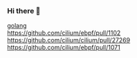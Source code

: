 ### Hi there 👋
[golang](https://github.com/golang/go/commit/381ba9f64cce0e40889d0eec3efef4ca9bb0cf26) \
https://github.com/cilium/ebpf/pull/1102 \
https://github.com/cilium/cilium/pull/27269 \
https://github.com/cilium/ebpf/pull/1071
